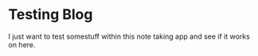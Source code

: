 # Testing Blog
I just want to test somestuff within this note taking app and see if it works on here.
